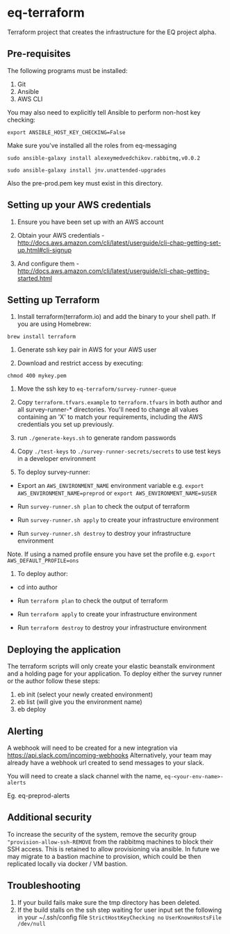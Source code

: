 # eq-terraform

Terraform project that creates the infrastructure for the EQ project alpha.

## Pre-requisites

The following programs must be installed:

1. Git
1. Ansible
1. AWS CLI

You may also need to explicitly tell Ansible to perform non-host key checking:

  `export ANSIBLE_HOST_KEY_CHECKING=False`

Make sure you've installed all the roles from eq-messaging

 `sudo ansible-galaxy install alexeymedvedchikov.rabbitmq,v0.0.2`

 `sudo ansible-galaxy install jnv.unattended-upgrades`

Also the pre-prod.pem key must exist in this directory.

## Setting up your AWS credentials

1. Ensure you have been set up with an AWS account

1. Obtain your AWS credentials - http://docs.aws.amazon.com/cli/latest/userguide/cli-chap-getting-set-up.html#cli-signup

1. And configure them - http://docs.aws.amazon.com/cli/latest/userguide/cli-chap-getting-started.html

## Setting up Terraform

1. Install terraform(terraform.io) and add the binary to your shell path. If you are using Homebrew:

```
brew install terraform
```

1. Generate ssh key pair in AWS for your AWS user

1. Download and restrict access by executing:

```
chmod 400 mykey.pem
```

1. Move the ssh key to `eq-terraform/survey-runner-queue`

1. Copy `terraform.tfvars.example` to `terraform.tfvars` in both author and all survey-runner-* directories. You'll need to change all values containing an 'X' to match your requirements, including the AWS credentials you set up previously.

1. run `./generate-keys.sh` to generate random passwords

1. Copy `./test-keys` to `./survey-runner-secrets/secrets` to use test keys in a developer environment

1. To deploy survey-runner:

  - Export an `AWS_ENVIRONMENT_NAME` environment variable e.g. `export AWS_ENVIRONMENT_NAME=preprod` or `export AWS_ENVIRONMENT_NAME=$USER`

  - Run `survey-runner.sh plan` to check the output of terraform

  - Run `survey-runner.sh apply` to create your infrastructure environment

  - Run `survey-runner.sh destroy` to destroy your infrastructure environment

Note. If using a named profile ensure you have set the profile e.g. `export AWS_DEFAULT_PROFILE=ons`

1. To deploy author:

  - cd into author

  - Run `terraform plan` to check the output of terraform

  - Run `terraform apply` to create your infrastructure environment

  - Run `terraform destroy` to destroy your infrastructure environment

## Deploying the application
The terraform scripts will only create your elastic beanstalk environment and a holding page for your application. To
deploy either the survey runner or the author follow these steps:
1. eb init  (select your newly created environment)
1. eb list (will give you the environment name)
1. eb deploy <your-env-name>

## Alerting
A webhook will need to be created for a new integration via https://api.slack.com/incoming-webhooks
Alternatively, your team may already have a webhook url created to send messages to your slack.  

You will need to create a slack channel with the name, `eq-<your-env-name>-alerts`

Eg. eq-preprod-alerts

## Additional security

To increase the security of the system, remove the security group `"provision-allow-ssh-REMOVE`
from the rabbitmq machines to block their SSH access. This is retained to allow provisioning
via ansible. In future we may migrate to a bastion machine to provision, which could
be then replicated locally via docker / VM bastion.

## Troubleshooting

1. If your build fails make sure the tmp directory has been deleted.
1. If the build stalls on the ssh step waiting for user input set the following in your ~/.ssh/config file
    `StrictHostKeyChecking no`
    `UserKnownHostsFile /dev/null`
